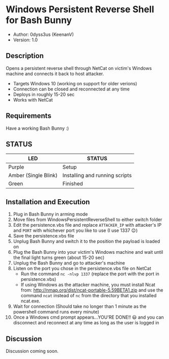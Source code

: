 # Windows Persistent Reverse Shell for Bash Bunny

* Author: 0dyss3us (KeenanV)
* Version: 1.0

## Description

Opens a persistent reverse shell through NetCat on victim's Windows machine and connects it back to host attacker.
* Targets Windows 10 (working on support for older verions)
* Connection can be closed and reconnected at any time
* Deploys in roughly 15-20 sec
* Works with NetCat

## Requirements

Have a working Bash Bunny :)

## STATUS

| LED                  | STATUS                         |
| -------------------- | ------------------------------ |
| Purple               | Setup                          |
| Amber (Single Blink) | Installing and running scripts |
| Green                | Finished                       |

## Installation and Execution

1. Plug in Bash Bunny in arming mode
2. Move files from WindowsPersistentReverseShell to either switch folder
3. Edit the persistence.vbs file and replace `ATTACKER_IP` with attacker's IP and `PORT` with whichever port you like to use (I use 1337 :wink:)
4. Save the persistence.vbs file
5. Unplug Bash Bunny and switch it to the position the payload is loaded on
6. Plug the Bash Bunny into your victim's Windows machine and wait until the final light turns green (about 15-20 sec)
7. Unplug the Bash Bunny and go to attacker's machine
8. Listen on the port you chose in the persistence.vbs file on NetCat
   * Run the command `nc -nlvp 1337` (replace the port with the port in persistence.vbs)
    * If using Windows as the attacker machine, you must install Ncat from: http://nmap.org/dist/ncat-portable-5.59BETA1.zip and use the command `ncat` instead of `nc` from the directory that you installed ncat.exe.
9. Wait for connection (Should take no longer than 1 minute as the powershell command runs every minute)
10. Once a Windows cmd prompt appears...YOU'RE DONE!! :smiley: and you can disconnect and reconnect at any time as long as the user is logged in

## Discussion

Discussion coming soon.
